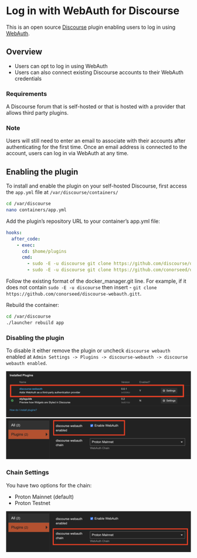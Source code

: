 # Log in with WebAuth for Discourse

This is an open source [Discourse](https://github.com/discourse/discourse/) plugin enabling users to log in using [WebAuth](https://webauth.com/).

## Overview
- Users can opt to log in using WebAuth
- Users can also connect existing Discourse accounts to their WebAuth credentials

### Requirements
A Discourse forum that is self-hosted or that is hosted with a provider that allows third party plugins.

### Note
Users will still need to enter an email to associate with their accounts after authenticating for the first time. Once an email address is connected to the account, users can log in via WebAuth at any time.

## Enabling the plugin
To install and enable the plugin on your self-hosted Discourse, first access the `app.yml` file at `/var/discourse/containers/`

```bash
cd /var/discourse
nano containers/app.yml
```

Add the plugin’s repository URL to your container’s app.yml file:
```yml
hooks:
  after_code:
    - exec:
      cd: $home/plugins
      cmd:
        - sudo -E -u discourse git clone https://github.com/discourse/docker_manager.git
        - sudo -E -u discourse git clone https://github.com/conorseed/discourse-webauth.git   # <-- added
```

Follow the existing format of the docker_manager.git line. For example, if it does not contain `sudo -E -u discourse` then insert - `git clone https://github.com/conorseed/discourse-webauth.gitt`.

Rebuild the container:
```bash
cd /var/discourse
./launcher rebuild app
```

### Disabling the plugin
To disable it either remove the plugin or uncheck `discourse webauth` enabled at `Admin Settings -> Plugins -> discourse-webauth -> discourse webauth enabled`.

![Discourse Plugins](/settings.png "Discourse Plugins")
![Enable plugin at settings](/enable.png "Enable plugin at settings")

### Chain Settings
You have two options for the chain: 
- Proton Mainnet (default)
- Proton Testnet

![WebAuth Chain](/chain.png "WebAuth Chain")